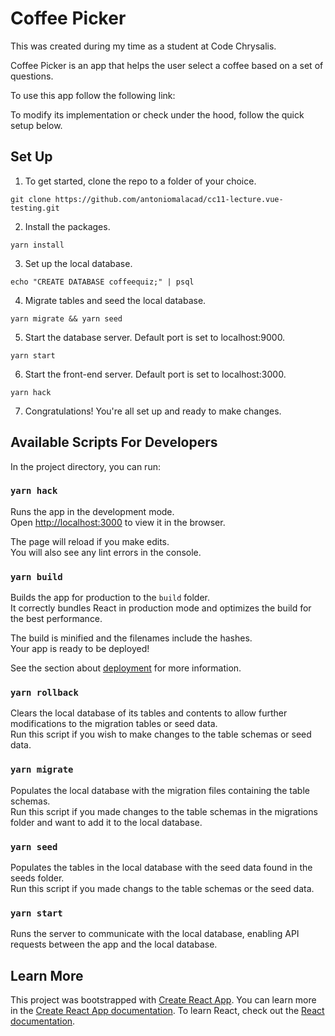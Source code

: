 # Coffee Picker

This was created during my time as a student at Code Chrysalis.

Coffee Picker is an app that helps the user select a coffee based on a set of questions.

To use this app follow the following link:

To modify its implementation or check under the hood, follow the quick setup below.

## Set Up

1. To get started, clone the repo to a folder of your choice.

```
git clone https://github.com/antoniomalacad/cc11-lecture.vue-testing.git
```

2. Install the packages.

```
yarn install
```

3. Set up the local database.

```
echo "CREATE DATABASE coffeequiz;" | psql
```

4. Migrate tables and seed the local database.

```
yarn migrate && yarn seed
```

5. Start the database server. Default port is set to localhost:9000.

```
yarn start
```

6. Start the front-end server. Default port is set to localhost:3000.

```
yarn hack
```

7. Congratulations! You're all set up and ready to make changes.

## Available Scripts For Developers

In the project directory, you can run:

### `yarn hack`

Runs the app in the development mode.<br />
Open [http://localhost:3000](http://localhost:3000) to view it in the browser.

The page will reload if you make edits.<br />
You will also see any lint errors in the console.

### `yarn build`

Builds the app for production to the `build` folder.<br />
It correctly bundles React in production mode and optimizes the build for the best performance.

The build is minified and the filenames include the hashes.<br />
Your app is ready to be deployed!

See the section about [deployment](https://facebook.github.io/create-react-app/docs/deployment) for more information.

### `yarn rollback`

Clears the local database of its tables and contents to allow further modifications to the migration tables or seed data.<br />
Run this script if you wish to make changes to the table schemas or seed data.

### `yarn migrate`

Populates the local database with the migration files containing the table schemas. <br />
Run this script if you made changes to the table schemas in the migrations folder and want to add it to the local database.

### `yarn seed`

Populates the tables in the local database with the seed data found in the seeds folder. <br />
Run this script if you made changs to the table schemas or the seed data.

### `yarn start`

Runs the server to communicate with the local database, enabling API requests between the app and the local database.

## Learn More

This project was bootstrapped with [Create React App](https://github.com/facebook/create-react-app).
You can learn more in the [Create React App documentation](https://facebook.github.io/create-react-app/docs/getting-started).
To learn React, check out the [React documentation](https://reactjs.org/).
